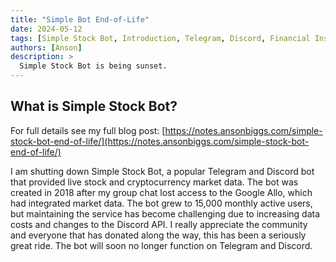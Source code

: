 ```yaml
---
title: "Simple Bot End-of-Life"
date: 2024-05-12
tags: [Simple Stock Bot, Introduction, Telegram, Discord, Financial Insights]
authors: [Anson]
description: >
  Simple Stock Bot is being sunset. 
---
```


## What is Simple Stock Bot?

For full details see my full blog post: [https://notes.ansonbiggs.com/simple-stock-bot-end-of-life/](https://notes.ansonbiggs.com/simple-stock-bot-end-of-life/)

I am shutting down Simple Stock Bot, a popular Telegram and Discord bot that provided live stock and cryptocurrency market data. The bot was created in 2018 after my group chat lost access to the Google Allo, which had integrated market data. The bot grew to 15,000 monthly active users, but maintaining the service has become challenging due to increasing data costs and changes to the Discord API. I really appreciate the community and everyone that has donated along the way, this has been a seriously great ride. The bot will soon no longer function on Telegram and Discord.